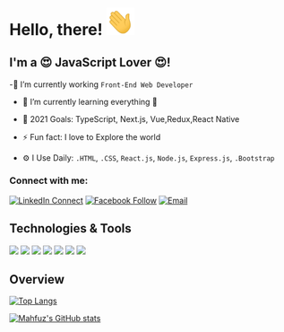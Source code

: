 # Hello, there! <img src="https://raw.githubusercontent.com/Mahfuz60/Mahfuz60/main/wave.gif" width="50px">

## I'm a 😍 JavaScript Lover 😍!
-🔭 I’m currently working `Front-End Web Developer`
- 🌱 I’m currently learning everything 🤣
- 🥅 2021 Goals: TypeScript, Next.js, Vue,Redux,React Native
- ⚡ Fun fact: I love to Explore the world 


- ⚙️ I Use Daily: `.HTML`, `.CSS`, `React.js`, `Node.js`, `Express.js`, `.Bootstrap`

### Connect with me:
[![LinkedIn Connect](https://img.shields.io/badge/%20-Connect-black?color=14171A&labelColor=212121&logo=linkedin&logoColor=ffffff)](https://www.linkedin.com/in/mahfuz-alam60/) 
[![Facebook Follow](https://img.shields.io/badge/%20-Follow-black?color=14171A&labelColor=1976d2&logo=facebook&logoColor=ffffff)](https://www.facebook.com/MAHFUZ.71.BD) 
[![Email ](https://img.shields.io/badge/%20-Email-black?color=14171A&labelColor=1976d2&logo=email&logoColor=ffffff)](mahfuzuralam1996@gmail.com/)



<!-- - ⚡️ Fun fact: I'm a huge fan of **Anime** -->

## Technologies & Tools
![](https://img.shields.io/badge/Editor-VS Code-informational?style=flat =visual%20studio =white =628FDB)
![](https://img.shields.io/badge/Browser-Brave-informational?style=flat&logo=brave&logoColor=white&color=628FDB)
![](https://img.shields.io/badge/Code-HTML-informational?style=flat&logo=html5&logoColor=white&color=628FDB)
![](https://img.shields.io/badge/Code-CSS-informational?style=flat&logo=css3&logoColor=white&color=628FDB)
![](https://img.shields.io/badge/Code-Javascript-informational?style=flat&logo=javascript&logoColor=white&color=628FDB)
![](https://img.shields.io/badge/Code-React-informational?style=flat&logo=react&logoColor=white&color=628FDB)
![](https://img.shields.io/badge/Shell-Git Bash-informational?style=flat =git =white =628FDB)




## Overview

[![Top Langs](https://github-readme-stats.vercel.app/api/top-langs/?username=Mahfuz60&layout=compact&theme=white)](https://github.com/Mahfuz60/github-readme-stats)

[![Mahfuz's GitHub stats](https://github-readme-stats.vercel.app/api?username=Mahfuz60&count_private=true&show_icons=true&theme=white)](https://github.com/Mahfuz60/github-readme-stats)

